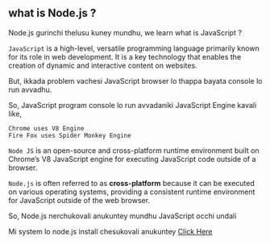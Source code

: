 <h2>what is Node.js ?</h2>
<p>Node.js gurinchi thelusu kuney mundhu, we learn what is JavaScript ?</p>
<p><code>JavaScript</code> is a high-level, versatile programming language primarily known for its role in web development. It is a key technology that enables the creation of dynamic and interactive content on websites.</p>
<p>But, ikkada problem vachesi JavaScript browser lo thappa bayata console lo run avvadhu.</p>

<p>So, JavaScript program console lo run avvadaniki JavaScript Engine kavali like,</p>
<code>Chrome uses V8 Engine </code><br>
<code>Fire Fox uses Spider Monkey Engine</code><br>

<p><code>Node JS</code> is an open-source and cross-platform runtime environment built on Chrome’s V8 JavaScript engine for executing JavaScript code outside of a browser.</p>

<code>Node.js</code> is often referred to as <b>cross-platform</b> because it can be executed on various operating systems, providing a consistent runtime environment for JavaScript outside of the web browser. 

<p>So, Node.js nerchukovali anukuntey mundhu JavaScript occhi undali</p>
Mi system lo node.js install chesukovali anukuntey <a href="https://nodejs.org/en/download">Click Here</a>